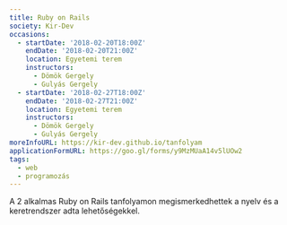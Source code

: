 ```yaml
---
title: Ruby on Rails
society: Kir-Dev
occasions:
  - startDate: '2018-02-20T18:00Z'
    endDate: '2018-02-20T21:00Z'
    location: Egyetemi terem
    instructors:
      - Dömök Gergely
      - Gulyás Gergely
  - startDate: '2018-02-27T18:00Z'
    endDate: '2018-02-27T21:00Z'
    location: Egyetemi terem
    instructors:
      - Dömök Gergely
      - Gulyás Gergely
moreInfoURL: https://kir-dev.github.io/tanfolyam
applicationFormURL: https://goo.gl/forms/y9MzMUaA14v5lUOw2
tags:
  - web
  - programozás
---
```


A 2 alkalmas Ruby on Rails tanfolyamon megismerkedhettek a nyelv és a keretrendszer adta lehetőségekkel.
